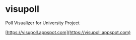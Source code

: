visupoll
========

Poll Visualizer for University Project

[https://visupoll.appspot.com](https://visupoll.appspot.com)
